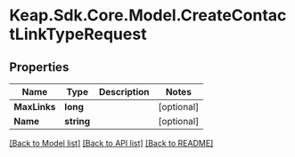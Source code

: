 # Keap.Sdk.Core.Model.CreateContactLinkTypeRequest

## Properties

Name | Type | Description | Notes
------------ | ------------- | ------------- | -------------
**MaxLinks** | **long** |  | [optional] 
**Name** | **string** |  | [optional] 

[[Back to Model list]](../README.md#documentation-for-models) [[Back to API list]](../README.md#documentation-for-api-endpoints) [[Back to README]](../README.md)

